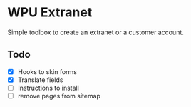 # WPU Extranet

Simple toolbox to create an extranet or a customer account.

## Todo

- [x] Hooks to skin forms
- [x] Translate fields
- [ ] Instructions to install
- [ ] remove pages from sitemap
